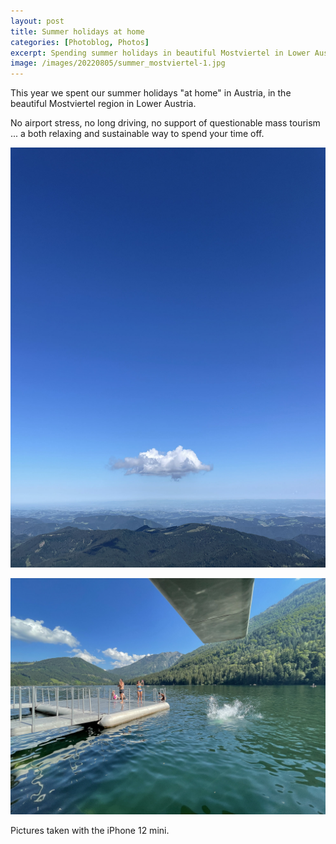 ```yaml
---
layout: post
title: Summer holidays at home
categories: [Photoblog, Photos]
excerpt: Spending summer holidays in beautiful Mostviertel in Lower Austria 
image: /images/20220805/summer_mostviertel-1.jpg
---
```


This year we spent our summer holidays "at home" in Austria, in the beautiful Mostviertel region in Lower Austria.

No airport stress, no long driving, no support of questionable mass tourism ... a both relaxing and sustainable way to spend your time off. 
 

![Summer holidays in Mostviertel](../images/20220805/summer_mostviertel-1.jpg)

![Summer holidays in Mostviertel](../images/20220805/summer_mostviertel-2.jpg)


Pictures taken with the iPhone 12 mini.
